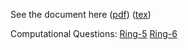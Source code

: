See the document here ([pdf](hw13.pdf)) ([tex](hw13.tex))


Computational Questions:
[Ring-5](assignment:Ring-5) 
[Ring-6](assignment:Ring-6) 